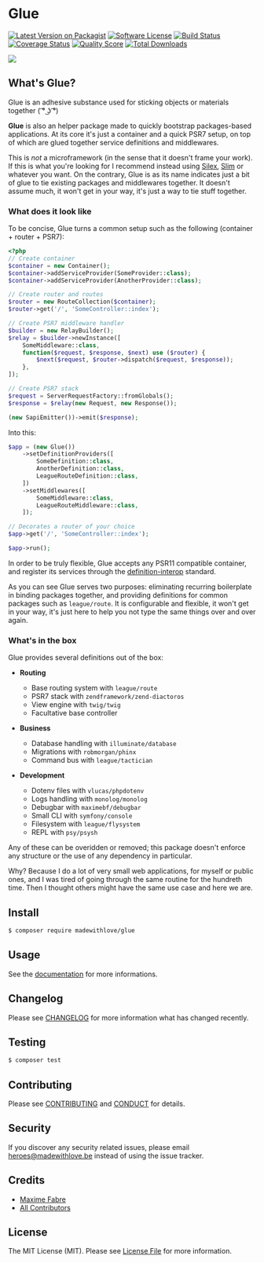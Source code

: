 # Glue
[![Latest Version on Packagist][ico-version]][link-packagist]
[![Software License][ico-license]](LICENSE.md)
[![Build Status][ico-travis]][link-travis]
[![Coverage Status][ico-scrutinizer]][link-scrutinizer]
[![Quality Score][ico-code-quality]][link-code-quality]
[![Total Downloads][ico-downloads]][link-downloads]

![](http://i.imgur.com/3oO0UWd.png)

## What's Glue?
Glue is an adhesive substance used for sticking objects or materials together ( ͡° ͜ʖ ͡°)

**Glue** is also an helper package made to quickly bootstrap packages-based applications.
At its core it's just a container and a quick PSR7 setup, on top of which are glued together service definitions and middlewares.

This is _not_ a microframework (in the sense that it doesn't frame your work). If this is what you're looking for I recommend instead using [Silex], [Slim] or whatever you want.
On the contrary, Glue is as its name indicates just a bit of glue to tie existing packages and middlewares together. It doesn't assume much, it won't get in your way, it's just a way to tie stuff together.

### What does it look like
To be concise, Glue turns a common setup such as the following (container + router + PSR7):

```php
<?php
// Create container
$container = new Container();
$container->addServiceProvider(SomeProvider::class);
$container->addServiceProvider(AnotherProvider::class);

// Create router and routes
$router = new RouteCollection($container);
$router->get('/', 'SomeController::index');

// Create PSR7 middleware handler
$builder = new RelayBuilder();
$relay = $builder->newInstance([
    SomeMiddleware::class,
    function($request, $response, $next) use ($router) {
        $next($request, $router->dispatch($request, $response));
    },
]);

// Create PSR7 stack
$request = ServerRequestFactory::fromGlobals();
$response = $relay(new Request, new Response());

(new SapiEmitter())->emit($response);
```

Into this:

```php
$app = (new Glue())
    ->setDefinitionProviders([
        SomeDefinition::class,
        AnotherDefinition::class,
        LeagueRouteDefinition::class,
    ])
    ->setMiddlewares([
        SomeMiddleware::class,
        LeagueRouteMiddleware::class,
    ]);

// Decorates a router of your choice
$app->get('/', 'SomeController::index');

$app->run();
```

In order to be truly flexible, Glue accepts any PSR11 compatible container, and register its services through the [definition-interop] standard.

As you can see Glue serves two purposes: eliminating recurring boilerplate in binding packages together, and providing definitions for common packages such as `league/route`.
It is configurable and flexible, it won't get in your way, it's just here to help you not type the same things over and over again.

### What's in the box
Glue provides several definitions out of the box:
- **Routing**
    - Base routing system with `league/route`
    - PSR7 stack with `zendframework/zend-diactoros`
    - View engine with `twig/twig`
    - Facultative base controller

- **Business**
    - Database handling with `illuminate/database`
    - Migrations with `robmorgan/phinx`
    - Command bus with `league/tactician`

- **Development**
    - Dotenv files with `vlucas/phpdotenv`
    - Logs handling with `monolog/monolog`
    - Debugbar with `maximebf/debugbar`
    - Small CLI with `symfony/console`
    - Filesystem with `league/flysystem`
    - REPL with `psy/psysh`

Any of these can be overidden or removed; this package doesn't enforce any structure or the use of any dependency in particular.

Why? Because I do a lot of very small web applications, for myself or public ones, and I was tired of going through the same routine for the hundreth time.
Then I thought others might have the same use case and here we are.

## Install

```bash
$ composer require madewithlove/glue
```

## Usage
See the [documentation] for more informations.

## Changelog
Please see [CHANGELOG](CHANGELOG.md) for more information what has changed recently.

## Testing

```bash
$ composer test
```

## Contributing
Please see [CONTRIBUTING](CONTRIBUTING.md) and [CONDUCT](CONDUCT.md) for details.

## Security
If you discover any security related issues, please email heroes@madewithlove.be instead of using the issue tracker.

## Credits
- [Maxime Fabre][link-author]
- [All Contributors][link-contributors]

## License
The MIT License (MIT). Please see [License File](LICENSE.md) for more information.

[definition-interop]: https://github.com/container-interop/definition-interop
[documentation]: http://madewithlove.github.io/glue
[silex]: http://silex.sensiolabs.org
[slim]: http://www.slimframework.com
[ico-version]: https://img.shields.io/packagist/v/madewithlove/glue.svg?style=flat-square
[ico-license]: https://img.shields.io/badge/license-MIT-brightgreen.svg?style=flat-square
[ico-travis]: https://img.shields.io/travis/madewithlove/glue/master.svg?style=flat-square
[ico-scrutinizer]: https://img.shields.io/scrutinizer/coverage/g/madewithlove/glue.svg?style=flat-square
[ico-code-quality]: https://img.shields.io/scrutinizer/g/madewithlove/glue.svg?style=flat-square
[ico-downloads]: https://img.shields.io/packagist/dt/madewithlove/glue.svg?style=flat-square
[link-packagist]: https://packagist.org/packages/madewithlove/glue
[link-travis]: https://travis-ci.org/madewithlove/glue
[link-scrutinizer]: https://scrutinizer-ci.com/g/madewithlove/glue/code-structure
[link-code-quality]: https://scrutinizer-ci.com/g/madewithlove/glue
[link-downloads]: https://packagist.org/packages/madewithlove/glue
[link-author]: https://github.com/Anahkiasen
[link-contributors]: ../../contributors
